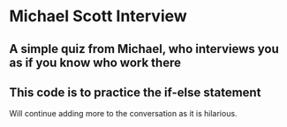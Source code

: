 # Michael Scott Interview

## A simple quiz from Michael, who interviews you as if you know who work there

## This code is to practice the if-else statement

Will continue adding more to the conversation as it is hilarious.

